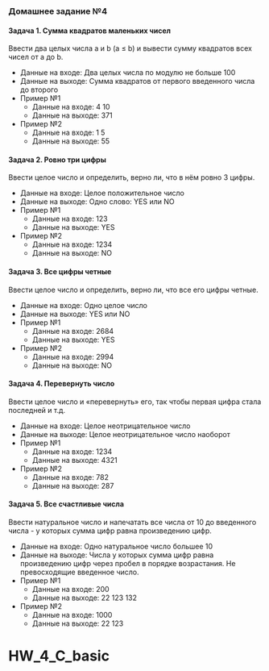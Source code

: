 ### Домашнее задание №4

#### Задача 1. Сумма квадратов маленьких чисел

Ввести два целых числа a и b (a ≤ b) и вывести сумму квадратов всех чисел от a до b.

- Данные на входе: Два целых числа по модулю не больше 100
- Данные на выходе: Сумма квадратов от первого введенного числа до второго
- Пример №1
  - Данные на входе: 4 10
  - Данные на выходе: 371
- Пример №2
  - Данные на входе: 1 5
  - Данные на выходе: 55

#### Задача 2. Ровно три цифры

Ввести целое число и определить, верно ли, что в нём ровно 3 цифры.

- Данные на входе: Целое положительное число
- Данные на выходе: Одно слово: YES или NO
- Пример №1
  - Данные на входе: 123
  - Данные на выходе: YES
- Пример №2
  - Данные на входе: 1234
  - Данные на выходе: NO

#### Задача 3. Все цифры четные

Ввести целое число и определить, верно ли, что все его цифры четные.

- Данные на входе: Одно целое число
- Данные на выходе: YES или NO
- Пример №1
  - Данные на входе: 2684
  - Данные на выходе: YES
- Пример №2
  - Данные на входе: 2994
  - Данные на выходе: NO

#### Задача 4. Перевернуть число

Ввести целое число и «перевернуть» его, так чтобы первая цифра стала последней и т.д.

- Данные на входе: Целое неотрицательное число
- Данные на выходе: Целое неотрицательное число наоборот
- Пример №1
  - Данные на входе: 1234
  - Данные на выходе: 4321
- Пример №2
  - Данные на входе: 782
  - Данные на выходе: 287

#### Задача 5. Все счастливые числа

Ввести натуральное число и напечатать все числа от 10 до введенного числа - у которых сумма цифр равна произведению цифр.

- Данные на входе: Одно натуральное число большее 10
- Данные на выходе: Числа у которых сумма цифр равна произведению цифр через пробел в порядке возрастания. Не превосходящие введенное число.
- Пример №1
  - Данные на входе: 200
  - Данные на выходе: 22 123 132
- Пример №2
  - Данные на входе: 1000
  - Данные на выходе: 22 123
# HW_4_C_basic
